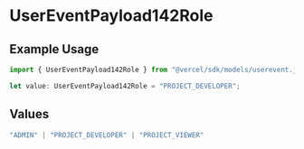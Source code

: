 # UserEventPayload142Role

## Example Usage

```typescript
import { UserEventPayload142Role } from "@vercel/sdk/models/userevent.js";

let value: UserEventPayload142Role = "PROJECT_DEVELOPER";
```

## Values

```typescript
"ADMIN" | "PROJECT_DEVELOPER" | "PROJECT_VIEWER"
```